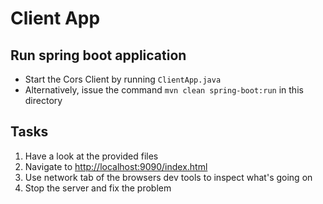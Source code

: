 # Client App

## Run spring boot application

- Start the Cors Client by running `ClientApp.java`
- Alternatively, issue the command `mvn clean spring-boot:run` in this directory

## Tasks
1. Have a look at the provided files
2. Navigate to [http://localhost:9090/index.html](http://localhost:9090/index.html)
3. Use network tab of the browsers dev tools to inspect what's going on
4. Stop the server and fix the problem